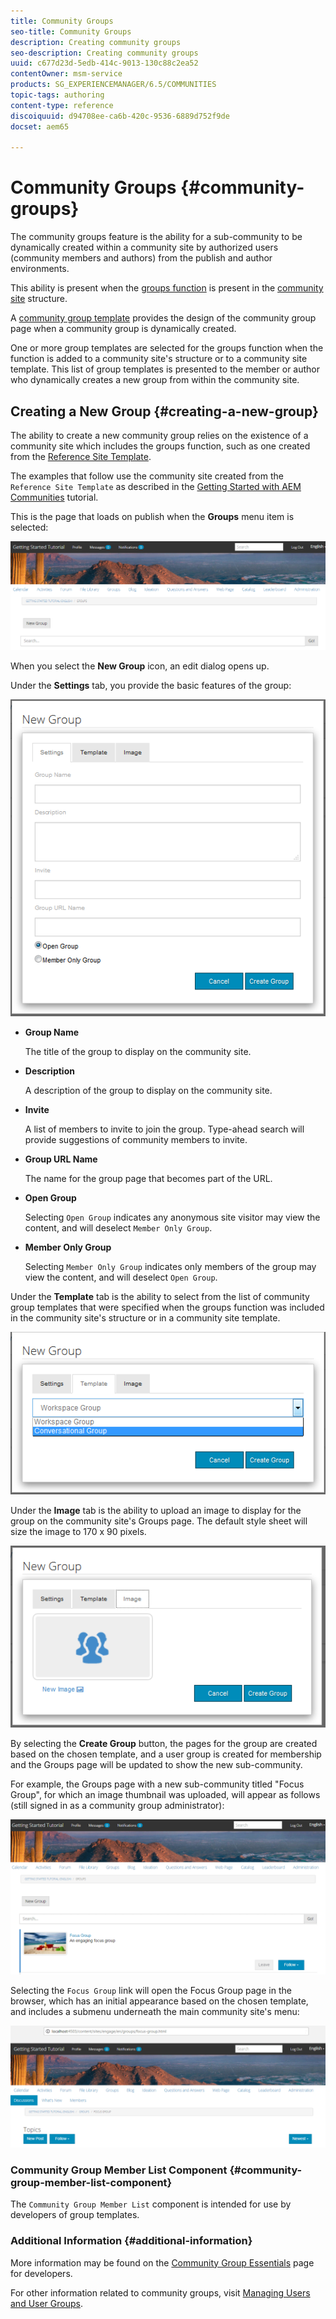 ```yaml
---
title: Community Groups
seo-title: Community Groups
description: Creating community groups
seo-description: Creating community groups
uuid: c677d23d-5edb-414c-9013-130c88c2ea52
contentOwner: msm-service
products: SG_EXPERIENCEMANAGER/6.5/COMMUNITIES
topic-tags: authoring
content-type: reference
discoiquuid: d94708ee-ca6b-420c-9536-6889d752f9de
docset: aem65

---
```


# Community Groups {#community-groups}

The community groups feature is the ability for a sub-community to be dynamically created within a community site by authorized users (community members and authors) from the publish and author environments.

This ability is present when the [groups function](/help/communities/functions.md#groups-function) is present in the [community site](/help/communities/sites-console.md) structure.

A [community group template](/help/communities/tools-groups.md) provides the design of the community group page when a community group is dynamically created.

One or more group templates are selected for the groups function when the function is added to a community site's structure or to a community site template. This list of group templates is presented to the member or author who dynamically creates a new group from within the community site.

## Creating a New Group {#creating-a-new-group}

The ability to create a new community group relies on the existence of a community site which includes the groups function, such as one created from the [Reference Site Template](/help/communities/sites.md).

The examples that follow use the community site created from the `Reference Site Template` as described in the [Getting Started with AEM Communities](/help/communities/getting-started.md) tutorial.

This is the page that loads on publish when the **Groups** menu item is selected:

![chlimage_1-236](assets/chlimage_1-236.png)

When you select the **New Group** icon, an edit dialog opens up.

Under the **Settings** tab, you provide the basic features of the group:

![chlimage_1-237](assets/chlimage_1-237.png)

* **Group Name**
  
  The title of the group to display on the community site.

* **Description**
  
  A description of the group to display on the community site.

* **Invite**
  
  A list of members to invite to join the group. Type-ahead search will provide suggestions of community members to invite.

* **Group URL Name**
  
  The name for the group page that becomes part of the URL.

* **Open Group**
  
  Selecting `Open Group` indicates any anonymous site visitor may view the content, and will deselect `Member Only Group`.

* **Member Only Group**
  
  Selecting `Member Only Group` indicates only members of the group may view the content, and will deselect `Open Group`.

Under the **Template** tab is the ability to 
select from the list of community group templates that were specified when the groups function was included in the community site's structure or in a community site template.

![chlimage_1-238](assets/chlimage_1-238.png)

Under the **Image** tab is the ability to upload an image to display for the group on the community site's Groups page. The default style sheet will size the image to 170 x 90 pixels.

![chlimage_1-239](assets/chlimage_1-239.png)

By selecting the **Create Group** button, the pages for the group are created based on the chosen template, and a user group is created for membership and the Groups page will be updated to show the new sub-community.

For example, the Groups page with a new sub-community titled "Focus Group", for which an image thumbnail was uploaded, will appear as follows (still signed in as a community group administrator):

![chlimage_1-240](assets/chlimage_1-240.png)

Selecting the `Focus Group` link will open the Focus Group page in the browser, which has an initial appearance based on the chosen template, and includes a submenu underneath the main community site's menu:

![chlimage_1-241](assets/chlimage_1-241.png)

### Community Group Member List Component {#community-group-member-list-component}

The `Community Group Member List` component is intended for use by developers of group templates.

### Additional Information {#additional-information}

More information may be found on the [Community Group Essentials](/help/communities/essentials-groups.md) page for developers.

For other information related to community groups, visit [Managing Users and User Groups](/help/communities/users.md).
